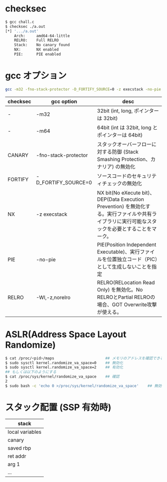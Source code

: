 # checksec
```bash
$ gcc chall.c
$ checksec ./a.out
[*] '.../a.out'
    Arch:     amd64-64-little
    RELRO:    Full RELRO
    Stack:    No canary found
    NX:       NX enabled
    PIE:      PIE enabled
```
# gcc オプション
```bash
gcc -m32 -fno-stack-protector -D_FORTIFY_SOURCE=0 -z execstack -no-pie -Wl,-z,norelro -o chall chall.c
```

| checksec | gcc option	| desc |
| -------- | ---------- | -----|
| -	       | -m32       | 32bit (int, long, ポインターは 32bit) |
| -        | -m64       | 64bit (int は 32bit, long とポインターは 64bit) |
| CANARY   | -fno-stack-protector | スタックオーバーフローに対する防御 (Stack Smashing Protection、カナリア) の無効化 |
| FORTIFY  | -D_FORTIFY_SOURCE=0 | ソースコードのセキュリティチェックの無効化 |
| NX       | -z execstack | NX bit(No eXecute bit)、DEP(Data Execution Prevention) を無効化する。実行ファイルや共有ライブラリに実行可能なスタックを必要とすることをマーク。|
| PIE      | -no-pie    | PIE(Position Independent Executable)、実行ファイルを位置独立コード（PIC）として生成しないことを指定|
| RELRO    | -Wl,-z,norelro | RELRO(RELocation Read Only) を無効化。No RELROとPartial RELROの場合、GOT Overwrite攻撃が使える。|
# ASLR(Address Space Layout Randomize)
```bash
$ cat /proc/<pid>/maps                       ## メモリのアドレスを確認できる (ASLR 有効だと毎回変化する)
$ sudo sysctl kernel.randomize_va_space=0    ## 無効化
$ sudo sysctl kernel.randomize_va_space=2    ## 有効化
## もしくは以下のようにする
$ cat /proc/sys/kernel/randomize_va_space    ## 確認
2
$ sudo bash -c 'echo 0 >/proc/sys/kernel/randomize_va_space'    ## 無効化
```
# スタック配置 (SSP 有効時)
| stack |
| ----- |
| local variables |
| canary |
| saved rbp |
| ret addr |
| arg 1 |
| ... |

